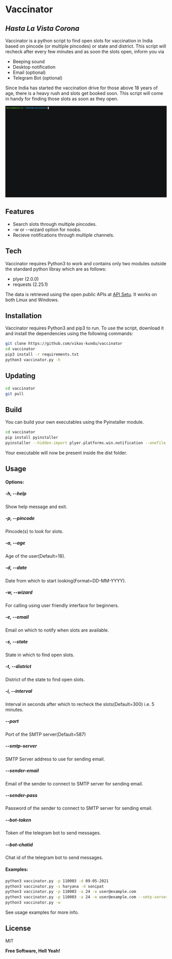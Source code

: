 # Vaccinator
## _Hasta La Vista Corona_
Vaccinator is a python script to find open slots for vaccination in India based on pincode (or multiple pincodes) or state and district. This script will recheck after every few minutes and as soon the slots open, inform you via
- Beeping sound
- Desktop notification
- Email (optional)
- Telegram Bot (optional)

Since India has started the vaccination drive for those above 18 years of age, there is a heavy rush and slots get booked soon. This script will come in handy for finding those slots as soon as they open.

![Alt Text](https://github.com/vikas-kundu/vaccinator/blob/main/usage.gif)

## Features

- Search slots through multiple pincodes.
- -w or --wizard option for noobs.
- Recieve notifications through multiple channels.

## Tech
Vaccinator requires Python3 to work and contains only two modules outside the standard python libray which are as follows:
- plyer (2.0.0)
- requests (2.25.1)

The data is retrieved using the open public APIs at [API Setu](https://apisetu.gov.in/public/marketplace/api/cowin). It works on both Linux and Windows.

## Installation

Vaccinator requires Python3 and pip3 to run. To use the script, download it and install the dependencies using the following commands: 
```sh
git clone https://github.com/vikas-kundu/vaccinator
cd vaccinator
pip3 install -r requirements.txt
python3 vaccinator.py -h
```
## Updating
```sh
cd vaccinator
git pull
```

## Build

You can build your own executables using the Pyinstaller module.

```sh
cd vaccinator
pip install pyinstaller
pyinstaller --hidden-import plyer.platforms.win.notification --onefile vaccinator.py
```

Your executable will now be present inside the dist folder.

## Usage 
#### Options:
#####  -h, --help
Show help message and exit.
#####  -p, --pincode 
Pincode(s) to look for slots.
#####  -a, --age
Age of the user(Default=18).
#####  -d, --date
Date from which to start looking(Format=DD-MM-YYYY).
#####  -w, --wizard
For calling using user friendly interface for beginners.
#####  -e, --email 
Email on which to notify when slots are available.
#####  -s, --state 
State in which to find open slots.
#####  -t, --district 
District of the state to find open slots.
#####  -i, --interval 
Interval in seconds after which to recheck the slots(Default=300) i.e. 5 minutes.
#####  --port 
Port of the SMTP server(Default=587)
#####  --smtp-server
SMTP Server address to use for sending email.
#####  --sender-email
Email of the sender to connect to SMTP server for sending email.
#####  --sender-pass 
Password of the sender to connect to SMTP server for sending email.
#####  --bot-token 
Token of the telegram bot to send messages.
#####  --bot-chatid
Chat id of the telegram bot to send messages.

#### Examples:
```sh
python3 vaccinator.py -p 110003 -d 09-05-2021
python3 vaccinator.py -s haryana -d sonipat
python3 vaccinator.py -p 110003 -a 24 -e user@example.com
python3 vaccinator.py -p 110003 -a 24 -e user@example.com --smtp-server smtp.gmail.com --sender-email username@gmail.com --sender-pass my_gmail_password
python3 vaccinator.py -w 
```

See usage examples for more info.
## License

MIT

**Free Software, Hell Yeah!**

